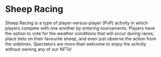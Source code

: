 # Sheep Racing

Sheep Racing is a type of player-versus-player (PvP) activity in which players compete with one another by entering tournaments. Players have the option to vote for the weather conditions that will occur during races, place bets on their favourite sheep, and even just observe the action from the sidelines. Spectators are more than welcome to enjoy the activity without owning any of our NFTs!







